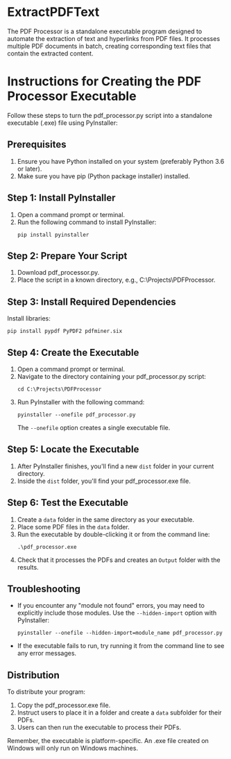 # ExtractPDFText
The PDF Processor is a standalone executable program designed to automate the extraction of text and hyperlinks from PDF files. It processes multiple PDF documents in batch, creating corresponding text files that contain the extracted content.

# Instructions for Creating the PDF Processor Executable

Follow these steps to turn the pdf_processor.py script into a standalone executable (.exe) file using PyInstaller:

## Prerequisites
1. Ensure you have Python installed on your system (preferably Python 3.6 or later).
2. Make sure you have pip (Python package installer) installed.

## Step 1: Install PyInstaller
1. Open a command prompt or terminal.
2. Run the following command to install PyInstaller:
   ```
   pip install pyinstaller
   ```

## Step 2: Prepare Your Script
1. Download pdf_processor.py.
2. Place the script in a known directory, e.g., C:\Projects\PDFProcessor\.

## Step 3: Install Required Dependencies
Install libraries: 
```
pip install pypdf PyPDF2 pdfminer.six
```

## Step 4: Create the Executable
1. Open a command prompt or terminal.
2. Navigate to the directory containing your pdf_processor.py script:
   ```
   cd C:\Projects\PDFProcessor
   ```
3. Run PyInstaller with the following command:
   ```
   pyinstaller --onefile pdf_processor.py
   ```
   The `--onefile` option creates a single executable file.

## Step 5: Locate the Executable
1. After PyInstaller finishes, you'll find a new `dist` folder in your current directory.
2. Inside the `dist` folder, you'll find your pdf_processor.exe file.

## Step 6: Test the Executable
1. Create a `data` folder in the same directory as your executable.
2. Place some PDF files in the `data` folder.
3. Run the executable by double-clicking it or from the command line:
   ```
   .\pdf_processor.exe
   ```
4. Check that it processes the PDFs and creates an `Output` folder with the results.

## Troubleshooting
- If you encounter any "module not found" errors, you may need to explicitly include those modules. Use the `--hidden-import` option with PyInstaller:
  ```
  pyinstaller --onefile --hidden-import=module_name pdf_processor.py
  ```
- If the executable fails to run, try running it from the command line to see any error messages.

## Distribution
To distribute your program:
1. Copy the pdf_processor.exe file.
2. Instruct users to place it in a folder and create a `data` subfolder for their PDFs.
3. Users can then run the executable to process their PDFs.

Remember, the executable is platform-specific. An .exe file created on Windows will only run on Windows machines.
